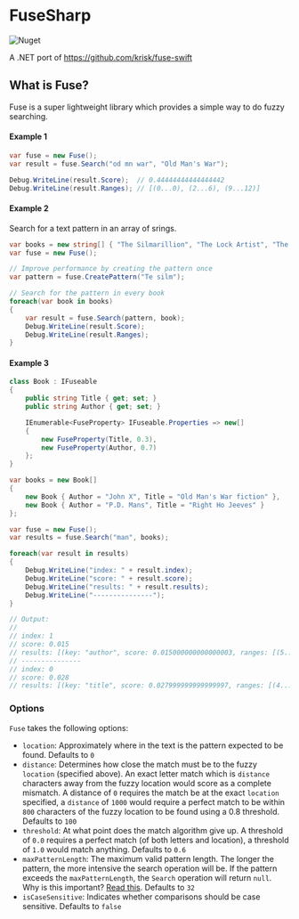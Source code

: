 # FuseSharp

![Nuget](https://img.shields.io/nuget/v/FuseSharp)

A .NET port of https://github.com/krisk/fuse-swift

## What is Fuse?

Fuse is a super lightweight library which provides a simple way to do fuzzy searching.

#### Example 1

```csharp
var fuse = new Fuse();
var result = fuse.Search("od mn war", "Old Man's War");

Debug.WriteLine(result.Score);  // 0.44444444444444442
Debug.WriteLine(result.Ranges); // [(0...0), (2...6), (9...12)]
```

#### Example 2

Search for a text pattern in an array of srings.

```csharp
var books = new string[] { "The Silmarillion", "The Lock Artist", "The Lost Symbol" };
var fuse = new Fuse();

// Improve performance by creating the pattern once
var pattern = fuse.CreatePattern("Te silm");

// Search for the pattern in every book
foreach(var book in books)
{
    var result = fuse.Search(pattern, book);
    Debug.WriteLine(result.Score);
    Debug.WriteLine(result.Ranges);
}
```

#### Example 3

```csharp
class Book : IFuseable
{
    public string Title { get; set; }
    public string Author { get; set; }

    IEnumerable<FuseProperty> IFuseable.Properties => new[]
    {
        new FuseProperty(Title, 0.3),
        new FuseProperty(Author, 0.7)
    };
}

var books = new Book[]
{
    new Book { Author = "John X", Title = "Old Man's War fiction" },
    new Book { Author = "P.D. Mans", Title = "Right Ho Jeeves" }
};

var fuse = new Fuse();
var results = fuse.Search("man", books);

foreach(var result in results)
{
    Debug.WriteLine("index: " + result.index);
    Debug.WriteLine("score: " + result.score);
    Debug.WriteLine("results: " + result.results);
    Debug.WriteLine("---------------");
}

// Output:
//
// index: 1
// score: 0.015
// results: [(key: "author", score: 0.015000000000000003, ranges: [(5...7)])]
// ---------------
// index: 0
// score: 0.028
// results: [(key: "title", score: 0.027999999999999997, ranges: [(4...6)])]
```

### Options

`Fuse` takes the following options:

- `location`: Approximately where in the text is the pattern expected to be found. Defaults to `0`
- `distance`: Determines how close the match must be to the fuzzy `location` (specified above). An exact letter match which is `distance` characters away from the fuzzy location would score as a complete mismatch. A distance of `0` requires the match be at the exact `location` specified, a `distance` of `1000` would require a perfect match to be within `800` characters of the fuzzy location to be found using a 0.8 threshold. Defaults to `100`
- `threshold`: At what point does the match algorithm give up. A threshold of `0.0` requires a perfect match (of both letters and location), a threshold of `1.0` would match anything. Defaults to `0.6`
- `maxPatternLength`: The maximum valid pattern length. The longer the pattern, the more intensive the search operation will be. If the pattern exceeds the `maxPatternLength`, the `Search` operation will return `null`. Why is this important? [Read this](https://en.wikipedia.org/wiki/Word_(computer_architecture)#Word_size_choice). Defaults to `32`
- `isCaseSensitive`: Indicates whether comparisons should be case sensitive. Defaults to `false`
